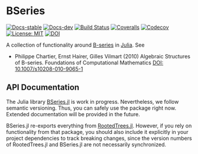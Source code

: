 # BSeries

[![Docs-stable](https://img.shields.io/badge/docs-stable-blue.svg)](https://ranocha.de/BSeries.jl/stable)
[![Docs-dev](https://img.shields.io/badge/docs-dev-blue.svg)](https://ranocha.de/BSeries.jl/dev)
[![Build Status](https://github.com/ranocha/BSeries.jl/workflows/CI/badge.svg)](https://github.com/ranocha/BSeries.jl/actions?query=workflow%3ACI)
[![Coveralls](https://coveralls.io/repos/github/ranocha/BSeries.jl/badge.svg?branch=main)](https://coveralls.io/github/ranocha/BSeries.jl?branch=main)
[![Codecov](https://codecov.io/gh/ranocha/BSeries.jl/branch/main/graph/badge.svg)](https://codecov.io/gh/ranocha/BSeries.jl)
[![License: MIT](https://img.shields.io/badge/License-MIT-success.svg)](https://opensource.org/licenses/MIT)
[![DOI](https://zenodo.org/badge/DOI/10.5281/zenodo.5534602.svg)](https://doi.org/10.5281/zenodo.5534602)

A collection of functionality around [B-series](https://en.wikipedia.org/wiki/Butcher_group) in [Julia](https://julialang.org/). See

- Philippe Chartier, Ernst Hairer, Gilles Vilmart (2010)
  Algebraic Structures of B-series.
  Foundations of Computational Mathematics
  [DOI: 10.1007/s10208-010-9065-1](https://doi.org/10.1007/s10208-010-9065-1)


## API Documentation

The Julia library
[BSeries.jl](https://github.com/ranocha/BSeries.jl)
is work in progress. Nevertheless, we follow semantic versioning. Thus, you can
safely use the package right now. Extended documentation will be provided in the
future.

BSeries.jl re-exports everything from
[RootedTrees.jl](https://github.com/SciML/RootedTrees.jl).
However, if you rely on functionality from that package,
you should also include it explicitly in your project dependencies
to track breaking changes, since the version numbers of RootedTrees.jl
and BSeries.jl are not necessarily synchronized.
